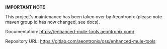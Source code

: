 **IMPORTANT NOTE**

This project's maintenance has been taken over by Aeontronix (please note maven group id has now changed, see docs).

Documentation: https://enhanced-mule-tools.aeontronix.com/

Repository URL: https://gitlab.com/aeontronix/oss/enhanced-mule-tools
